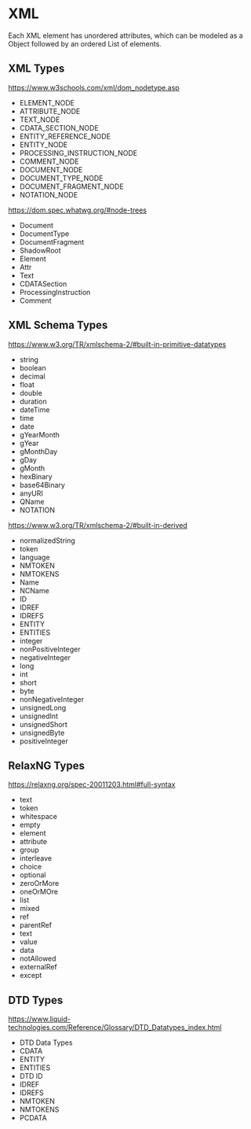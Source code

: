 # XML

Each XML element has unordered attributes, which can be modeled as a Object followed by an ordered List of elements.

## XML Types

https://www.w3schools.com/xml/dom_nodetype.asp

* ELEMENT_NODE
* ATTRIBUTE_NODE
* TEXT_NODE
* CDATA_SECTION_NODE
* ENTITY_REFERENCE_NODE
* ENTITY_NODE
* PROCESSING_INSTRUCTION_NODE
* COMMENT_NODE
* DOCUMENT_NODE
* DOCUMENT_TYPE_NODE
* DOCUMENT_FRAGMENT_NODE
* NOTATION_NODE

https://dom.spec.whatwg.org/#node-trees

* Document
* DocumentType
* DocumentFragment
* ShadowRoot
* Element
* Attr
* Text
* CDATASection
* ProcessingInstruction
* Comment

##  XML Schema Types

https://www.w3.org/TR/xmlschema-2/#built-in-primitive-datatypes

* string
* boolean
* decimal
* float
* double
* duration
* dateTime
* time
* date
* gYearMonth
* gYear
* gMonthDay
* gDay
* gMonth
* hexBinary
* base64Binary
* anyURI
* QName
* NOTATION

https://www.w3.org/TR/xmlschema-2/#built-in-derived

* normalizedString
* token
* language
* NMTOKEN
* NMTOKENS
* Name
* NCName
* ID
* IDREF
* IDREFS
* ENTITY
* ENTITIES
* integer
* nonPositiveInteger
* negativeInteger
* long
* int
* short
* byte
* nonNegativeInteger
* unsignedLong
* unsignedInt
* unsignedShort
* unsignedByte
* positiveInteger

## RelaxNG Types

https://relaxng.org/spec-20011203.html#full-syntax

* text
* token
* whitespace
* empty
* element
* attribute
* group
* interleave
* choice
* optional
* zeroOrMore
* oneOrMOre
* list
* mixed
* ref
* parentRef
* text
* value
* data
* notAllowed
* externalRef
* except

## DTD Types

https://www.liquid-technologies.com/Reference/Glossary/DTD_Datatypes_index.html

* DTD Data Types
* CDATA
* ENTITY
* ENTITIES
* DTD ID
* IDREF
* IDREFS
* NMTOKEN
* NMTOKENS
* PCDATA
